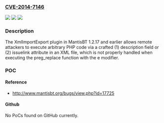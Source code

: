 ### [CVE-2014-7146](https://cve.mitre.org/cgi-bin/cvename.cgi?name=CVE-2014-7146)
![](https://img.shields.io/static/v1?label=Product&message=n%2Fa&color=blue)
![](https://img.shields.io/static/v1?label=Version&message=n%2Fa&color=blue)
![](https://img.shields.io/static/v1?label=Vulnerability&message=n%2Fa&color=brighgreen)

### Description

The XmlImportExport plugin in MantisBT 1.2.17 and earlier allows remote attackers to execute arbitrary PHP code via a crafted (1) description field or (2) issuelink attribute in an XML file, which is not properly handled when executing the preg_replace function with the e modifier.

### POC

#### Reference
- http://www.mantisbt.org/bugs/view.php?id=17725

#### Github
No PoCs found on GitHub currently.

